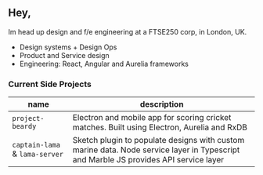 ## Hey,

Im head up design and f/e engineering at a FTSE250 corp, in London, UK.

* Design systems + Design Ops
* Product and Service design
* Engineering: React, Angular and Aurelia frameworks

### Current Side Projects
|name|description|
|---|---|
|`project-beardy`| Electron and mobile app for scoring cricket matches. Built using Electron, Aurelia and RxDB |
|`captain-lama` & `lama-server`| Sketch plugin to populate designs with custom marine data. Node service layer in Typescript and Marble JS provides API service layer |

